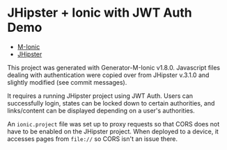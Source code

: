 # JHipster + Ionic with JWT Auth Demo

* [M-Ionic][m-ionic-url]
* [JHipster][jhipster-url]

[m-ionic-url]: https://github.com/mwaylabs/generator-m-ionic
[jhipster-url]: https://github.com/jhipster/generator-jhipster

This project was generated with Generator-M-Ionic v1.8.0. Javascript files dealing with authentication were copied over from JHipster v.3.1.0 and slightly modified (see commit messages).

It requires a running JHipster project using JWT Auth. 
Users can successfully login, states can be locked down to certain authorities, and links/content can be displayed depending on a user's authorities.

An `ionic.project` file was set up to proxy requests so that CORS does not have to be enabled on the JHipster project.  When deployed to a device, it accesses pages from `file://` so CORS isn't an issue there.
